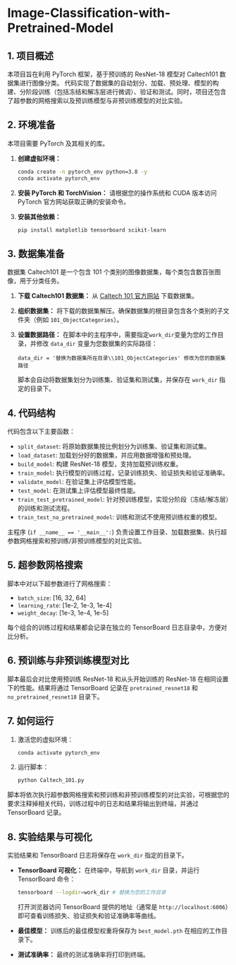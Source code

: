 # Image-Classification-with-Pretrained-Model

## 1. 项目概述

本项目旨在利用 PyTorch 框架，基于预训练的 ResNet-18 模型对 Caltech101 数据集进行图像分类。
代码实现了数据集的自动划分、加载、预处理、模型的构建、分阶段训练（包括冻结和解冻层进行微调）、验证和测试。同时，项目还包含了超参数的网格搜索以及预训练模型与非预训练模型的对比实验。

## 2. 环境准备

本项目需要 PyTorch 及其相关的库。

1.  **创建虚拟环境：**
    ```bash
    conda create -n pytorch_env python=3.8 -y
    conda activate pytorch_env
    ```

2.  **安装 PyTorch 和 TorchVision：**
    请根据您的操作系统和 CUDA 版本访问 PyTorch 官方网站获取正确的安装命令。

3.  **安装其他依赖：**
    ```bash
    pip install matplotlib tensorboard scikit-learn
    ```

## 3. 数据集准备

数据集 Caltech101 是一个包含 101 个类别的图像数据集，每个类包含数百张图像，用于分类任务。

1.  **下载 Caltech101 数据集：**
    从 [Caltech 101 官方网站]("https://data.caltech.edu/records/mzrjq-6wc02") 下载数据集。

2.  **组织数据集：**
    将下载的数据集解压。确保数据集的根目录包含各个类别的子文件夹（例如 `101_ObjectCategories`）。

3.  **设置数据路径：**
    在脚本中的主程序中，需要指定`work_dir`变量为您的工作目录，并修改 `data_dir` 变量为您数据集的实际路径：
    ```
    data_dir = '替换为数据集所在目录\\101_ObjectCategories' 修改为您的数据集路径
    ```

    脚本会自动将数据集划分为训练集、验证集和测试集，并保存在 `work_dir` 指定的目录下。

## 4. 代码结构

代码包含以下主要函数：

* `split_dataset`: 将原始数据集按比例划分为训练集、验证集和测试集。
* `load_dataset`: 加载划分好的数据集，并应用数据增强和预处理。
* `build_model`: 构建 ResNet-18 模型，支持加载预训练权重。
* `train_model`: 执行模型的训练过程，记录训练损失、验证损失和验证准确率。
* `validate_model`: 在验证集上评估模型性能。
* `test_model`: 在测试集上评估模型最终性能。
* `train_test_pretrained_model`: 针对预训练模型，实现分阶段（冻结/解冻层）的训练和测试流程。
* `train_test_no_pretrained_model`: 训练和测试不使用预训练权重的模型。

主程序 (`if __name__ == '__main__':`) 负责设置工作目录、加载数据集、执行超参数网格搜索和预训练/非预训练模型的对比实验。

## 5. 超参数网格搜索

脚本中对以下超参数进行了网格搜索：

*   `batch_size`: [16, 32, 64]
*   `learning_rate`: [1e-2, 1e-3, 1e-4]
*   `weight_decay`: [1e-3, 1e-4, 1e-5]

每个组合的训练过程和结果都会记录在独立的 TensorBoard 日志目录中，方便对比分析。

## 6. 预训练与非预训练模型对比

脚本最后会对比使用预训练 ResNet-18 和从头开始训练的 ResNet-18 在相同设置下的性能。结果将通过 TensorBoard 记录在 `pretrained_resnet18` 和 `no_pretrained_resnet18` 目录下。

## 7. 如何运行

1.  激活您的虚拟环境：
    ```bash
    conda activate pytorch_env
    ```

2.  运行脚本：
    ```bash
    python Caltech_101.py
    ```

脚本将依次执行超参数网格搜索和预训练和非预训练模型的对比实验，可根据您的要求注释掉相关代码，训练过程中的日志和结果将输出到终端，并通过 TensorBoard 记录。

## 8. 实验结果与可视化

实验结果和 TensorBoard 日志将保存在 `work_dir` 指定的目录下。

*   **TensorBoard 可视化：**
    在终端中，导航到 `work_dir` 目录，并运行 TensorBoard 命令：
    ```bash
    tensorboard --logdir=work_dir # 替换为您的工作目录
    ```
    打开浏览器访问 TensorBoard 提供的地址（通常是 `http://localhost:6006`）即可查看训练损失、验证损失和验证准确率等曲线。

*   **最佳模型：**
    训练后的最佳模型权重将保存为 `best_model.pth` 在相应的工作目录下。

*   **测试准确率：**
    最终的测试准确率将打印到终端。
